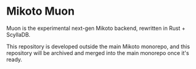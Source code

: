 # Mikoto Muon

Muon is the experimental next-gen Mikoto backend, rewritten in Rust + ScyllaDB.

This repository is developed outside the main Mikoto monorepo, and this repository will be archived and merged into the main monorepo once it's ready.
